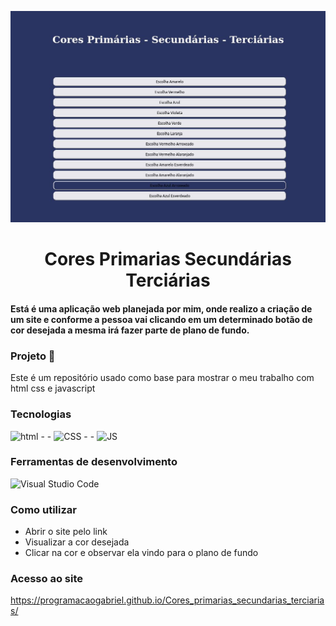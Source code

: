![ cabeçalho](https://github.com/programacaogabriel/Cores_primarias_secundarias_terciarias/blob/main/imagens_projeto/screen.jpg)


<h1 align="center">Cores Primarias Secundárias Terciárias </h1>

####  Está é uma aplicação web planejada por mim, onde realizo a criação de um site e conforme a pessoa vai clicando em um determinado botão de cor desejada a mesma irá fazer parte de plano de fundo.

### Projeto 🏰
Este é um repositório usado como base para mostrar o meu trabalho com html css e javascript


### Tecnologias
![html](https://img.shields.io/badge/HTML5-E34F26?style=for-the-badge&logo=html5&logoColor=white)   - -  ![CSS](https://img.shields.io/badge/CSS3-1572B6?style=for-the-badge&logo=css3&logoColor=white) - - ![JS](https://img.shields.io/badge/JavaScript-F7DF1E?style=for-the-badge&logo=javascript&logoColor=black)


### Ferramentas de desenvolvimento 

![Visual Studio Code](https://img.shields.io/badge/Visual_Studio-000000?style=for-the-badge&logo=visual%20studio&logoColor=white)

### Como utilizar

*  Abrir o site pelo link 
*  Visualizar a cor desejada
*  Clicar na cor e observar ela vindo para o plano de fundo

### Acesso ao site 
https://programacaogabriel.github.io/Cores_primarias_secundarias_terciarias/